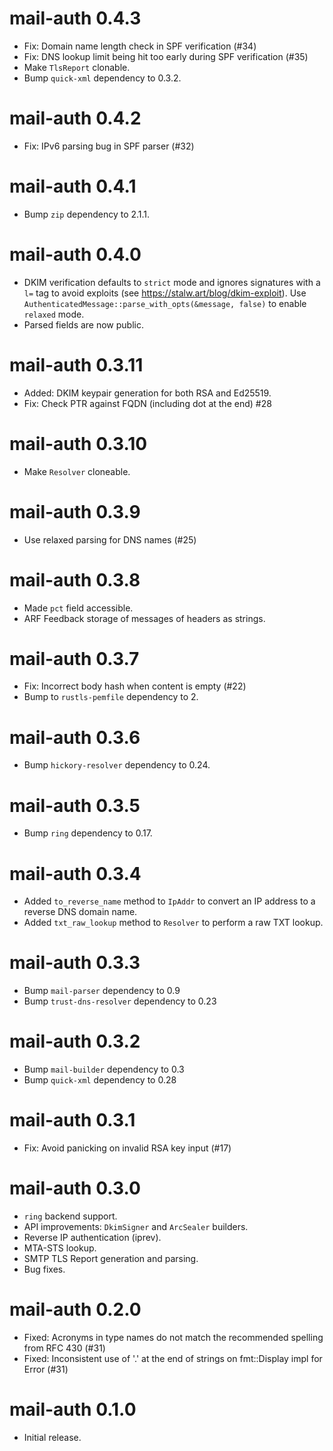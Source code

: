 mail-auth 0.4.3
================================
- Fix: Domain name length check in SPF verification (#34)
- Fix: DNS lookup limit being hit too early during SPF verification (#35)
- Make `TlsReport` clonable.
- Bump `quick-xml` dependency to 0.3.2.

mail-auth 0.4.2
================================
- Fix: IPv6 parsing bug in SPF parser (#32)

mail-auth 0.4.1
================================
- Bump `zip` dependency to 2.1.1.

mail-auth 0.4.0
================================
- DKIM verification defaults to `strict` mode and ignores signatures with a `l=` tag to avoid exploits (see https://stalw.art/blog/dkim-exploit). Use `AuthenticatedMessage::parse_with_opts(&message, false)` to enable `relaxed` mode.
- Parsed fields are now public.

mail-auth 0.3.11
================================
- Added: DKIM keypair generation for both RSA and Ed25519.
- Fix:  Check PTR against FQDN (including dot at the end) #28 

mail-auth 0.3.10
================================
- Make `Resolver` cloneable.

mail-auth 0.3.9
================================
- Use relaxed parsing for DNS names (#25)

mail-auth 0.3.8
================================
- Made `pct` field accessible.
- ARF Feedback storage of messages of headers as strings.

mail-auth 0.3.7
================================
- Fix: Incorrect body hash when content is empty (#22)
- Bump to `rustls-pemfile` dependency to 2.

mail-auth 0.3.6
================================
- Bump `hickory-resolver` dependency to 0.24.

mail-auth 0.3.5
================================
- Bump `ring` dependency to 0.17.

mail-auth 0.3.4
================================
- Added `to_reverse_name` method to `IpAddr` to convert an IP address to a reverse DNS domain name.
- Added `txt_raw_lookup` method to `Resolver` to perform a raw TXT lookup.

mail-auth 0.3.3
================================
- Bump `mail-parser` dependency to 0.9
- Bump `trust-dns-resolver` dependency to 0.23

mail-auth 0.3.2
================================
- Bump `mail-builder` dependency to 0.3
- Bump `quick-xml` dependency to 0.28

mail-auth 0.3.1
================================
- Fix: Avoid panicking on invalid RSA key input (#17)

mail-auth 0.3.0
================================
- ``ring`` backend support.
- API improvements: ``DkimSigner`` and ``ArcSealer`` builders.
- Reverse IP authentication (iprev).
- MTA-STS lookup.
- SMTP TLS Report generation and parsing.
- Bug fixes.

mail-auth 0.2.0
================================
- Fixed: Acronyms in type names do not match the recommended spelling from RFC 430 (#31)
- Fixed: Inconsistent use of '.' at the end of strings on fmt::Display impl for Error (#31)

mail-auth 0.1.0
================================
- Initial release.
